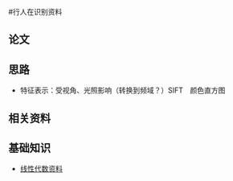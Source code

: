 #行人在识别资料

## 论文

## 思路
- 特征表示：受视角、光照影响（转换到频域？）SIFT　颜色直方图


## 相关资料

## 基础知识

- [线性代数资料](http://wenku.baidu.com/link?url=AC9Hob7_GwpPGXS7BZSD7gwU8vElH0RDvjlPxDrL7C0sFH6Gr9QLbV1mHJAeMOKf9XUUrliPIFdoIzRTaTIDp1CKE7E5HH9Fr5RV2Ht6NJm#)




